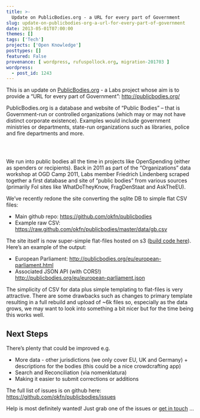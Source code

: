 ```yaml
---
title: >-
  Update on PublicBodies.org - a URL for every part of Government
slug: update-on-publicbodies-org-a-url-for-every-part-of-government
date: 2013-05-01T07:00:00
themes: []
tags: ['Tech']
projects: ['Open Knowledge']
posttypes: []
featured: False
provenance: [ wordpress, rufuspollock.org, migration-201703 ]
wordpress:
  - post_id: 1243
---
```


<p>This is an update on <a href="http://publicbodies.org/">PublicBodies.org</a> - a Labs project whose aim is to provide a “URL for every part of Government”: <a href="http://publicbodies.org/">http://publicbodies.org/</a></p>

<p>PublicBodies.org is a database and website of “Public Bodies” – that is Government-run or controlled organizations (which may or may not have distinct corporate existence). Examples would include government ministries or departments, state-run organizations such as libraries, police and fire departments and more.</p>

<p><a href="http://publicbodies.org/"><img src="http://i.imgur.com/2AbIjSu.png" alt="" style="margin-top: 15px; margin-bottom: 15px;" /></a></p>

<p>We run into public bodies all the time in projects like OpenSpending (either as spenders or recipients). Back in 2011 as part of the “Organizations” data workshop at OGD Camp 2011, Labs member Friedrich Lindenberg scraped together a first database and site of “public bodies” from various sources (primarily FoI sites like WhatDoTheyKnow, FragDenStaat and AskTheEU).</p>

<p>We’ve recently redone the site converting the sqlite DB to simple flat CSV files:</p>

<ul>
  <li>Main github repo: <a href="https://github.com/okfn/publicbodies">https://github.com/okfn/publicbodies</a></li>
  <li>Example raw CSV: <a href="https://raw.github.com/okfn/publicbodies/master/data/gb.csv">https://raw.github.com/okfn/publicbodies/master/data/gb.csv</a></li>
</ul>

<p>The site itself is now super-simple flat-files hosted on s3 (<a href="https://github.com/okfn/publicbodies/tree/master/site">build code here</a>). Here’s an example of the output:</p>

<ul>
  <li>European Parliament: <a href="http://publicbodies.org/eu/european-parliament.html">http://publicbodies.org/eu/european-parliament.html</a></li>
  <li>Associated JSON API (with CORS!) <a href="http://publicbodies.org/eu/european-parliament.json">http://publicbodies.org/eu/european-parliament.json</a></li>
</ul>

<p>The simplicity of CSV for data plus simple templating to flat-files is very attractive. There are some drawbacks such as changes to primary template resulting in a full rebuild and upload of ~6k files so, especially as the data grows, we may want to look into something a bit nicer but for the time being this works well. </p>

<h2 id="next-steps">Next Steps</h2>

<p>There’s plenty that could be improved e.g.</p>

<ul>
  <li>More data - other jurisdictions (we only cover EU, UK and Germany) + descriptions for the bodies (this could be a nice crowdcrafting app)</li>
  <li>Search and Reconciliation (via nomenklatura)</li>
  <li>Making it easier to submit corrections or additions</li>
</ul>

<p>The full list of issues is on github here: <a href="https://github.com/okfn/publicbodies/issues">https://github.com/okfn/publicbodies/issues</a></p>

<p>Help is most definitely wanted! Just grab one of the issues or <a href="http://okfnlabs.org/contact/">get in touch</a> …</p>



